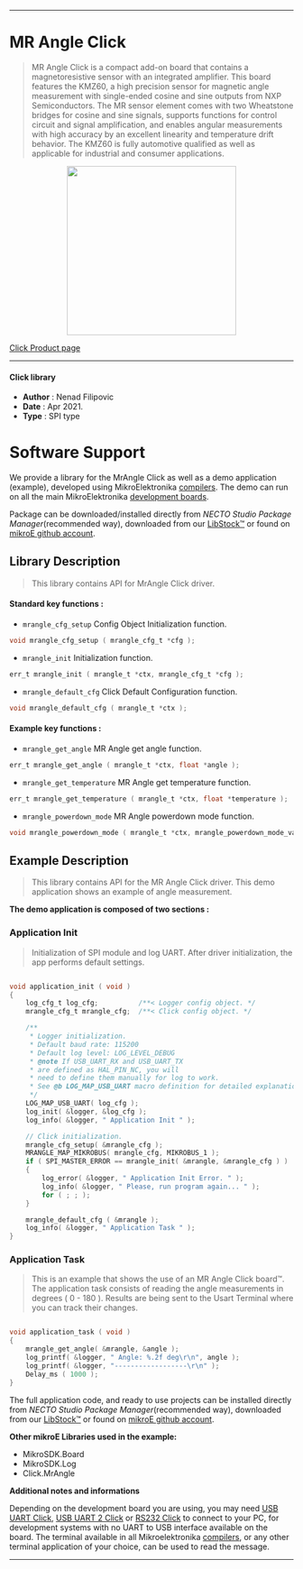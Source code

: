 
---
# MR Angle Click

> MR Angle Click is a compact add-on board that contains a magnetoresistive sensor with an integrated amplifier. This board features the KMZ60, a high precision sensor for magnetic angle measurement with single-ended cosine and sine outputs from NXP Semiconductors. The MR sensor element comes with two Wheatstone bridges for cosine and sine signals, supports functions for control circuit and signal amplification, and enables angular measurements with high accuracy by an excellent linearity and temperature drift behavior. The KMZ60 is fully automotive qualified as well as applicable for industrial and consumer applications.

<p align="center">
  <img src="https://download.mikroe.com/images/click_for_ide/mr_angle_click.png" height=300px>
</p>

[Click Product page](https://www.mikroe.com/mr-angle-click)

---


#### Click library

- **Author**        : Nenad Filipovic
- **Date**          : Apr 2021.
- **Type**          : SPI type


# Software Support

We provide a library for the MrAngle Click
as well as a demo application (example), developed using MikroElektronika
[compilers](https://www.mikroe.com/necto-studio).
The demo can run on all the main MikroElektronika [development boards](https://www.mikroe.com/development-boards).

Package can be downloaded/installed directly from *NECTO Studio Package Manager*(recommended way), downloaded from our [LibStock&trade;](https://libstock.mikroe.com) or found on [mikroE github account](https://github.com/MikroElektronika/mikrosdk_click_v2/tree/master/clicks).

## Library Description

> This library contains API for MrAngle Click driver.

#### Standard key functions :

- `mrangle_cfg_setup` Config Object Initialization function.
```c
void mrangle_cfg_setup ( mrangle_cfg_t *cfg );
```

- `mrangle_init` Initialization function.
```c
err_t mrangle_init ( mrangle_t *ctx, mrangle_cfg_t *cfg );
```

- `mrangle_default_cfg` Click Default Configuration function.
```c
void mrangle_default_cfg ( mrangle_t *ctx );
```

#### Example key functions :

- `mrangle_get_angle` MR Angle get angle function.
```c
err_t mrangle_get_angle ( mrangle_t *ctx, float *angle );
```

- `mrangle_get_temperature` MR Angle get temperature function.
```c
err_t mrangle_get_temperature ( mrangle_t *ctx, float *temperature );
```

- `mrangle_powerdown_mode` MR Angle powerdown mode function.
```c
void mrangle_powerdown_mode ( mrangle_t *ctx, mrangle_powerdown_mode_value_t pd_mode );
```

## Example Description

> This library contains API for the MR Angle Click driver.
> This demo application shows an example of angle measurement.

**The demo application is composed of two sections :**

### Application Init

> Initialization of SPI module and log UART.
> After driver initialization, the app performs default settings.

```c

void application_init ( void ) 
{
    log_cfg_t log_cfg;          /**< Logger config object. */
    mrangle_cfg_t mrangle_cfg;  /**< Click config object. */

    /** 
     * Logger initialization.
     * Default baud rate: 115200
     * Default log level: LOG_LEVEL_DEBUG
     * @note If USB_UART_RX and USB_UART_TX 
     * are defined as HAL_PIN_NC, you will 
     * need to define them manually for log to work. 
     * See @b LOG_MAP_USB_UART macro definition for detailed explanation.
     */
    LOG_MAP_USB_UART( log_cfg );
    log_init( &logger, &log_cfg );
    log_info( &logger, " Application Init " );

    // Click initialization.
    mrangle_cfg_setup( &mrangle_cfg );
    MRANGLE_MAP_MIKROBUS( mrangle_cfg, MIKROBUS_1 );
    if ( SPI_MASTER_ERROR == mrangle_init( &mrangle, &mrangle_cfg ) ) 
    {
        log_error( &logger, " Application Init Error. " );
        log_info( &logger, " Please, run program again... " );
        for ( ; ; );
    }

    mrangle_default_cfg ( &mrangle );
    log_info( &logger, " Application Task " );
}

```

### Application Task

> This is an example that shows the use of an MR Angle Click board™.
> The application task consists of reading the angle measurements in degrees ( 0 - 180 ).
> Results are being sent to the Usart Terminal where you can track their changes.

```c

void application_task ( void ) 
{
    mrangle_get_angle( &mrangle, &angle );
    log_printf( &logger, " Angle: %.2f deg\r\n", angle );
    log_printf( &logger, "------------------\r\n" );
    Delay_ms ( 1000 );
}

```

The full application code, and ready to use projects can be installed directly from *NECTO Studio Package Manager*(recommended way), downloaded from our [LibStock&trade;](https://libstock.mikroe.com) or found on [mikroE github account](https://github.com/MikroElektronika/mikrosdk_click_v2/tree/master/clicks).

**Other mikroE Libraries used in the example:**

- MikroSDK.Board
- MikroSDK.Log
- Click.MrAngle

**Additional notes and informations**

Depending on the development board you are using, you may need
[USB UART Click](http://shop.mikroe.com/usb-uart-click),
[USB UART 2 Click](http://shop.mikroe.com/usb-uart-2-click) or
[RS232 Click](http://shop.mikroe.com/rs232-click) to connect to your PC, for
development systems with no UART to USB interface available on the board. The
terminal available in all Mikroelektronika
[compilers](http://shop.mikroe.com/compilers), or any other terminal application
of your choice, can be used to read the message.

---
